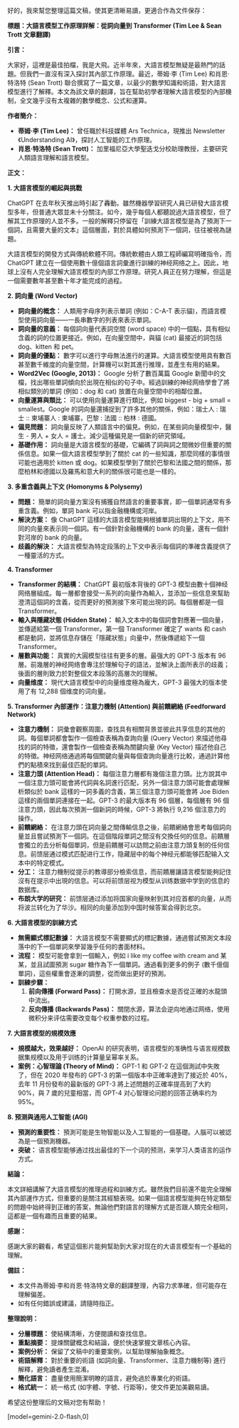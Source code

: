 好的，我來幫您整理這篇文稿，使其更清晰易讀，更適合作為文件保存：

**標題：大語言模型工作原理詳解：從詞向量到 Transformer (Tim Lee & Sean Trott 文章翻譯)**

**引言：**

大家好，這裡是最佳拍檔，我是大飛。近半年來，大語言模型無疑是最熱門的話題。但我們一直沒有深入探討其內部工作原理。最近，蒂姆·李 (Tim Lee) 和肖恩·特洛特 (Sean Trott) 聯合撰寫了一篇文章，以最少的數學知識和術語，對大語言模型進行了解釋。本文為該文章的翻譯，旨在幫助初學者理解大語言模型的內部機制，全文幾乎沒有太複雜的數學概念、公式和運算。

**作者簡介：**

*   **蒂姆·李 (Tim Lee)：** 曾任職於科技媒體 Ars Technica，現推出 Newsletter《Understanding AI》，探討人工智能的工作原理。
*   **肖恩·特洛特 (Sean Trott)：** 加里福尼亞大學聖迭戈分校助理教授，主要研究人類語言理解和語言模型。

**正文：**

**1. 大語言模型的崛起與挑戰**

ChatGPT 在去年秋天推出時引起了轟動。雖然機器學習研究人員已研發大語言模型多年，但普通大眾並未十分關注。如今，幾乎每個人都聽說過大語言模型，但了解其工作原理的人並不多。一般的解釋只停留在「訓練大語言模型是為了預測下一個詞，且需要大量的文本」這個層面，對於具體如何預測下一個詞，往往被視為謎題。

大語言模型的開發方式與傳統軟體不同。傳統軟體由人類工程師編寫明確指令，而 ChatGPT 建立在一個使用數十億個語言詞彙進行訓練的神经网络之上。因此，地球上沒有人完全理解大語言模型的內部工作原理。研究人員正在努力理解，但這是一個需要數年甚至數十年才能完成的過程。

**2. 詞向量 (Word Vector)**

*   **詞向量的概念：** 人類用字母序列表示單詞 (例如：C-A-T 表示貓)，而語言模型使用詞向量——一長串數字的列表來表示單詞。
*   **詞向量的意義：** 每個詞向量代表詞空間 (word space) 中的一個點，具有相似含義的詞的位置更接近。例如，在向量空間中，與貓 (cat) 最接近的詞包括 dog、kitten 和 pet。
*   **詞向量的優點：** 數字可以進行字母無法進行的運算。大語言模型使用具有數百甚至數千維度的向量空間，計算機可以對其進行推理，並產生有用的結果。
*   **Word2Vec (Google, 2013)：** Google 分析了數百萬篇 Google 新聞中的文檔，找出哪些單詞傾向於出現在相似的句子中。經過訓練的神经网络學會了將相似類別的單詞 (例如：dog 和 cat) 放置在向量空間中的相鄰位置。
*   **向量運算與類比：** 可以使用向量運算進行類比，例如 biggest - big + small = smallest。Google 的詞向量還捕捉到了許多其他的關係，例如：瑞士人 : 瑞士 :: 柬埔寨人 : 柬埔寨，巴黎 : 法國 :: 柏林 : 德國。
*   **偏見問題：** 詞向量反映了人類語言中的偏見。例如，在某些詞向量模型中，醫生 - 男人 + 女人 = 護士。減少這種偏見是一個新的研究領域。
*   **基礎作用：** 詞向量是大語言模型的基礎，它編碼了詞與詞之間微妙但重要的關係信息。如果一個大語言模型學到了關於 cat 的一些知識，那麼同樣的事情很可能也適用於 kitten 或 dog。如果模型學到了關於巴黎和法國之間的關係，那麼柏林和德國以及羅馬和意大利的關係很可能也是一樣的。

**3. 多重含義與上下文 (Homonyms & Polysemy)**

*   **問題：** 簡單的詞向量方案沒有捕獲自然語言的重要事實，即一個單詞通常有多重含義。例如，單詞 bank 可以指金融機構或河岸。
*   **解決方案：** 像 ChatGPT 這樣的大語言模型能夠根據單詞出現的上下文，用不同的向量來表示同一個詞。有一個針對金融機構的 bank 的向量，還有一個針對河岸的 bank 的向量。
*   **歧義的解決：** 大語言模型為特定段落的上下文中表示每個詞的準確含義提供了一種靈活的方式。

**4. Transformer**

*   **Transformer 的結構：** ChatGPT 最初版本背後的 GPT-3 模型由數十個神经网络層組成。每一層都會接受一系列的向量作為輸入，並添加一些信息來幫助澄清這個詞的含義，從而更好的預測接下來可能出現的詞。每個層都是一個 Transformer。
*   **輸入與隱藏狀態 (Hidden State)：** 輸入文本中的每個詞會對應著一個向量，並傳遞給第一個 Transformer。第一個 Transformer 確定了 wants 和 cash 都是動詞，並將信息存儲在「隱藏狀態」向量中，然後傳遞給下一個 Transformer。
*   **層數與功能：** 真實的大圓模型往往有更多的層。最强大的 GPT-3 版本有 96 層。前幾層的神经网络會專注於理解句子的語法，並解決上面所表示的歧義；後面的層則致力於對整個文本段落的高層次的理解。
*   **向量维度：** 現代大語言模型中的向量维度極為龐大，GPT-3 最强大的版本使用了有 12,288 個维度的词向量。

**5. Transformer 內部運作：注意力機制 (Attention) 與前饋網絡 (Feedforward Network)**

*   **注意力機制：** 詞彙會觀察周圍，查找具有相關背景並彼此共享信息的其他的詞。每個單詞都會製作一個檢查表稱為查詢向量 (Query Vector) 來描述他尋找的詞的特徵，還會製作一個檢查表稱為關鍵向量 (Key Vector) 描述他自己的特徵。神经网络通過將每個關鍵向量與每個查詢向量進行比較，通過計算他們的點積來找到最佳匹配的單詞。
*   **注意力頭 (Attention Head)：** 每個注意力層都有幾個注意力頭。比方說其中一個注意力頭可能會將代詞與名詞進行匹配，另外一個注意力頭可能會處理解析類似於 bank 這樣的一詞多義的含義，第三個注意力頭可能會將 Joe Biden 這樣的兩個單詞連接在一起。GPT-3 的最大版本有 96 個層，每個層有 96 個注意力頭，因此每次預測一個新詞的時候，GPT-3 將執行 9,216 個注意力的操作。
*   **前饋網絡：** 在注意力頭在詞向量之間傳輸信息之後，前饋網絡會思考每個詞向量並且嘗試預測下一個詞。在這個階段單詞之間沒有交換任何的信息。前饋層會獨立的去分析每個單詞，但是前饋層可以訪問之前由注意力頭复制的任何信息。前馈层通过模式匹配进行工作，隐藏层中的每个神经元都能够匹配输入文本中的特定模式。
*   **分工：** 注意力機制從提示的教導部分檢索信息，而前饋層讓語言模型能夠記住沒有在提示中出現的信息。可以将前馈层视为模型从训练数据中学到的信息的数据库。
*   **布朗大学的研究：** 前馈层通过添加将国家向量映射到其对应首都的向量，从而将波兰转化为了华沙。相同的向量添加到中国时候答案会得到北京。

**6. 大語言模型的訓練方式**

*   **無需顯式標記數據：** 大語言模型不需要顯式的標記數據，通過嘗試預測文本段落中的下一個單詞來學習幾乎任何的書面材料。
*   **流程：** 模型可能會拿到一個輸入，例如 i like my coffee with cream and 某某，並且試圖預測 sugar 糖作為下一個單詞。通過看到更多的例子 (數千億個單詞)，這些權重會逐漸的調整，從而做出更好的預測。
*   **訓練步驟：**
    1.  **前向傳播 (Forward Pass)：** 打開水源，並且檢查水是否從正確的水龍頭中流出。
    2.  **反向傳播 (Backwards Pass)：** 關閉水源，算法会逆向地通过网络，使用微积分来评估需要改变每个权重参数的过程。

**7. 大語言模型的規模效應**

*   **規模越大，效果越好：** OpenAI 的研究表明，语言模型的准确性与语言规模数据集规模以及用于训练的计算量呈幂率关系。
*   **案例：心智理論 (Theory of Mind)：** GPT-1 和 GPT-2 在這個測試中失敗了，但在 2020 年發布的 GPT-3 的第一個版本中正確率達到了接近於 40%，去年 11 月份發布的最新版的 GPT-3 將上述問題的正確率提高到了大約 90%，與 7 歲的兒童相當，而 GPT-4 对心智理论问题的回答正确率约为 95%。

**8. 预测與通用人工智能 (AGI)**

*   **預測的重要性：** 預測可能是生物智能以及人工智能的一個基礎。人腦可以被認為是一個預測機器。
*   **突破：** 语言模型能够通过找出最佳的下一个词的预测，来学习人类语言的运作方式。

**結論：**

本文詳細講解了大語言模型的推理過程和訓練方式。雖然我們目前還不能完全理解其內部運作方式，但重要的是關注其經驗表現。如果一個語言模型能夠在特定類型的問題中始終得到正確的答案，無論他們對語言的理解方式是否跟人類完全相同，這都是一個有趣而且重要的結果。

**感謝：**

感謝大家的觀看，希望這個影片能夠幫助到大家对现在的大语言模型有一个基础的理解。

**備註：**

*   本文件為蒂姆·李和肖恩·特洛特文章的翻譯整理，內容力求準確，但可能存在理解偏差。
*   如有任何錯誤或建議，請隨時指正。

**整理說明：**

*   **分層標題：** 使結構清晰，方便閱讀和查找信息。
*   **重點摘要：** 提煉關鍵概念和結論，便於快速掌握文章核心內容。
*   **案例分析：** 保留了文稿中的重要案例，以幫助理解抽象概念。
*   **術語解釋：** 對於重要的術語 (如詞向量、Transformer、注意力機制等) 進行解釋，避免讀者產生混淆。
*   **簡化語言：** 盡量使用簡潔明瞭的語言，避免過於專業化的術語。
*   **格式統一：** 統一格式 (如字體、字號、行距等)，使文件更加美觀易讀。

希望这份整理后的文稿对您有帮助！

[model=gemini-2.0-flash,0]
